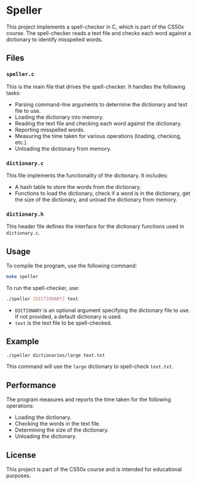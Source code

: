 # Speller

This project implements a spell-checker in C, which is part of the CS50x course. The spell-checker reads a text file and checks each word against a dictionary to identify misspelled words.

## Files

### `speller.c`

This is the main file that drives the spell-checker. It handles the following tasks:

- Parsing command-line arguments to determine the dictionary and text file to use.
- Loading the dictionary into memory.
- Reading the text file and checking each word against the dictionary.
- Reporting misspelled words.
- Measuring the time taken for various operations (loading, checking, etc.).
- Unloading the dictionary from memory.

### `dictionary.c`

This file implements the functionality of the dictionary. It includes:

- A hash table to store the words from the dictionary.
- Functions to load the dictionary, check if a word is in the dictionary, get the size of the dictionary, and unload the dictionary from memory.

### `dictionary.h`

This header file defines the interface for the dictionary functions used in `dictionary.c`.

## Usage

To compile the program, use the following command:

```sh
make speller
```

To run the spell-checker, use:

```sh
./speller [DICTIONARY] text
```

- `DICTIONARY` is an optional argument specifying the dictionary file to use. If not provided, a default dictionary is used.
- `text` is the text file to be spell-checked.

## Example

```sh
./speller dictionaries/large text.txt
```

This command will use the `large` dictionary to spell-check `text.txt`.

## Performance

The program measures and reports the time taken for the following operations:

- Loading the dictionary.
- Checking the words in the text file.
- Determining the size of the dictionary.
- Unloading the dictionary.

## License

This project is part of the CS50x course and is intended for educational purposes.
